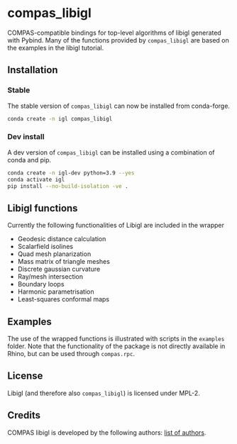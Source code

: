 # compas_libigl

COMPAS-compatible bindings for top-level algorithms of libigl generated with Pybind.
Many of the functions provided by `compas_libigl` are based on the examples in the libigl tutorial.

## Installation

### Stable

The stable version of `compas_libigl` can now be installed from conda-forge.

```bash
conda create -n igl compas_libigl
```

### Dev install

A dev version of `compas_libigl` can be installed using a combination of conda and pip.

```bash
conda create -n igl-dev python=3.9 --yes
conda activate igl
pip install --no-build-isolation -ve .
```

## Libigl functions

Currently the following functionalities of Libigl are included in the wrapper

* Geodesic distance calculation
* Scalarfield isolines
* Quad mesh planarization
* Mass matrix of triangle meshes
* Discrete gaussian curvature
* Ray/mesh intersection
* Boundary loops
* Harmonic parametrisation
* Least-squares conformal maps

## Examples

The use of the wrapped functions is illustrated with scripts in the `examples` folder.
Note that the functionality of the package is not directly available in Rhino, but can be used through `compas.rpc`.

## License

Libigl (and therefore also `compas_libigl`) is licensed under MPL-2.

## Credits

COMPAS libigl is developed by the following authors: [list of authors](https://github.com/compas-dev/compas/blob/main/AUTHORS.md).